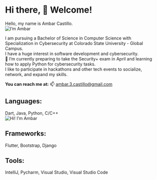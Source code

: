 # Hi there, 👋 Welcome!  
Hello, my name is Ambar Castillo.  
![I’m Ambar](https://github.com/aditi-rohan/aditi-rohan/assets/124546107/d47cd769-dcd4-4fdf-9841-b7062bd60573)

I am pursuing a Bachelor of Science in Computer Science with Specialization in Cybersecurity at Colorado State University - Global Campus.    
I have a huge interest in software development and cybersecurity.  
🔭 I’m currently preparing to take the Security+ exam in April and learning how to apply Python for cybersecurity tasks.    
I like to participate in hackathons and other tech events to socialize, network, and expand my skills.  
  
**You can reach me at:** 📫 ambar.3.castillo@gmail.com    
## **Languages:**  
Dart, Java, Python, C/C++    
![Hi! I’m Ambar](https://github.com/aditi-rohan/aditi-rohan/assets/124546107/0a745c83-d9b5-49fb-8b6e-6a8eb0763134)

## **Frameworks:**  
Flutter, Bootstrap, Django    
## **Tools:**  
IntelliJ, Pycharm, Visual Studio, Visual Studio Code  
